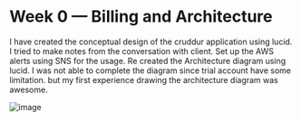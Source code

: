 # Week 0 — Billing and Architecture

I have created the conceptual design of the cruddur application using lucid.
I tried to make notes from the conversation with client.
Set up the AWS alerts using SNS for the usage.
Re created the Architecture diagram using lucid. I was not able to complete the diagram since trial account have some limitation. but my first experience drawing the architecture diagram was awesome.

![image](https://user-images.githubusercontent.com/13297994/220229353-a99323fa-2493-457c-a076-7efd47cb0ceb.png)

